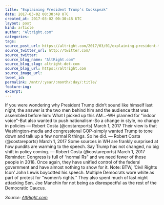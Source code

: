 ```yaml
---
title: "Explaining President Trump’s Cuckspeak"
date: 2017-03-02 00:30:48 UTC
created_at: 2017-03-02 00:30:48 UTC
layout: post
kind: article
author: "Altright.com"
categories: 
tags: 
source_post_url: https://altright.com/2017/03/01/explaining-president-trumps-cuckspeak/
source_twitter_url: http://twitter.com/
source_twitter: 
source_blog_name: "AltRight.com"
source_blog_slug: altright-dot-com
source_blog_url: https://altright.com
source_image_url: 
tweet_id:
permalink: /mntr/:year/:month/:day/:title/
feature-img: 
excerpt:
---
```

If you were wondering why President Trump didn’t sound like himself last night, the answer is the two men behind him and the audience that was assembled before him: What I picked up this AM…-WH planned for "indoor voice"-But also wanted to push nationalism-So a change in style, no change in policies — Robert Costa (@costareports) March 1, 2017 Their view is that Washington–media and congressional GOP–simply wanted Trump to tone down and talk up a few normal R things. So he did. — Robert Costa (@costareports) March 1, 2017 Some sources in WH are frankly surprised at how pundits are warming to the speech. Say Trump has not changed, no big shift in policy coming. — Robert Costa (@costareports) March 1, 2017 Reminder: Congress is full of “normal Rs” and we need fewer of those people in 2018. Once again, they have unified control of the federal government and have almost nothing to show for it. Note: BTW, ‘Civil Rights Icon’ John Lewis boycotted his speech. Multiple Democrats wore white as part of protest for “women’s rights.” They also spent much of last night attacking Sen. Joe Manchin for not being as disrespectful as the rest of the Democratic Caucus.<div class="">
    <i>Source: <a href="https://altright.com">AltRight.com</a></i>
</div>
